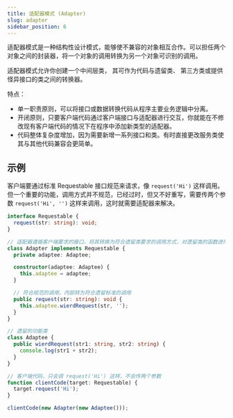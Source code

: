 ```yaml
---
title: 适配器模式 (Adapter)
slug: adapter
sidebar_position: 6
---
```



适配器模式是一种结构性设计模式，能够使不兼容的对象相互合作。可以担任两个对象之间的封装器，将一个对象的调用转换为另一个对象可识别的调用。

适配器模式允许你创建一个中间层类， 其可作为代码与遗留类、 第三方类或提供怪异接口的类之间的转换器。

特点：
- 单一职责原则，可以将接口或数据转换代码从程序主要业务逻辑中分离。
- 开闭原则，只要客户端代码通过客户端接口与适配器进行交互，你就能在不修改现有客户端代码的情况下在程序中添加新类型的适配器。
- 代码整体复杂度增加，因为需要新增一系列接口和类。有时直接更改服务类使其与其他代码兼容会更简单。

## 示例

客户端要通过标准 Requestable 接口规范来请求，像 `request('Hi')` 这样调用。但一个重要的功能，调用方式并不规范，已经过时，但又不好重写，需要传两个参数 `request('Hi', '')` 这样来调用，这时就需要适配器来解决。

```ts
interface Requestable {
  request(str: string): void;
}

// 适配器遵循客户端要求的接口，将其转换为符合遗留类要求的调用方式，对遗留类的函数进行调用。
class Adapter implements Requestable {
  private adaptee: Adaptee;

  constructor(adaptee: Adaptee) {
    this.adaptee = adaptee;
  }

  // 符合规范的调用，内部转为符合遗留标准的调用
  public request(str: string): void {
    this.adaptee.wierdRequest(str, '');
  }
}

// 遗留的功能类
class Adaptee {
  public wierdRequest(str1: string, str2: string) {
    console.log(str1 + str2);
  }
}

// 客户端代码，只会调 request('Hi') 这样，不会传两个参数
function clientCode(target: Requestable) {
  target.request('Hi');
}

clientCode(new Adapter(new Adaptee()));
```